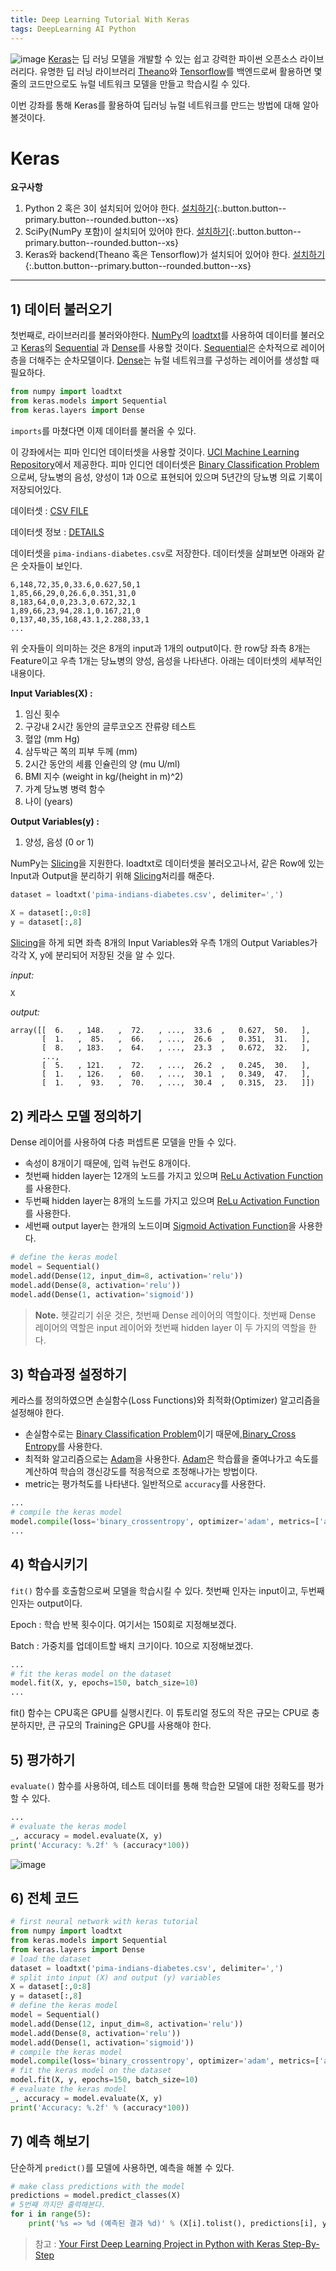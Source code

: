 ```yaml
---
title: Deep Learning Tutorial With Keras
tags: DeepLearning AI Python
---
```

![image](https://s3.amazonaws.com/keras.io/img/keras-logo-2018-large-1200.png)
[Keras](https://keras.io/)는 딥 러닝 모델을 개발할 수 있는 쉽고 강력한 파이썬 오픈소스 라이브러리다. 유명한 딥 러닝 라이브러리 [Theano](https://machinelearningmastery.com/introduction-python-deep-learning-library-theano/)와 [Tensorflow](https://machinelearningmastery.com/introduction-python-deep-learning-library-tensorflow/)를 백엔드로써 활용하면 몇 줄의 코드만으로도 뉴럴 네트워크 모델을 만들고 학습시킬 수 있다.

이번 강좌를 통해 Keras를 활용하여 딥러닝 뉴럴 네트워크를 만드는 방법에 대해 알아볼것이다.

<!--more-->
# Keras
**요구사항**

1. Python 2 혹은 3이 설치되어 있어야 한다. [설치하기](https://www.python.org/downloads/){:.button.button--primary.button--rounded.button--xs}
2. SciPy(NumPy 포함)이 설치되어 있어야 한다. [설치하기](https://www.scipy.org/install.html){:.button.button--primary.button--rounded.button--xs}
3. Keras와 backend(Theano 혹은 Tensorflow)가 설치되어 있어야 한다. [설치하기](https://keras.io/#installation){:.button.button--primary.button--rounded.button--xs}

---
## 1) 데이터 불러오기
첫번째로, 라이브러리를 불러와야한다. [NumPy](https://www.numpy.org/)의 [loadtxt](https://docs.scipy.org/doc/numpy/reference/generated/numpy.loadtxt.html)를 사용하여 데이터를 불러오고 [Keras](https://keras.io/)의 [Sequential](https://keras.io/models/sequential/) 과 [Dense](https://keras.io/layers/core/)를 사용할 것이다. [Sequential](https://keras.io/models/sequential/)은 순차적으로 레이어 층을 더해주는 순차모델이다. [Dense](https://keras.io/layers/core/)는 뉴럴 네트워크를 구성하는 레이어를 생성할 때 필요하다.

```python
from numpy import loadtxt
from keras.models import Sequential
from keras.layers import Dense
```
`imports`를 마쳤다면 이제 데이터를 불러올 수 있다.

이 강좌에서는 피마 인디언 데이터셋을 사용할 것이다. [UCI Machine Learning Repository](https://archive.ics.uci.edu/ml/index.php)에서 제공한다. 피마 인디언 데이터셋은 [Binary Classification Problem](https://en.wikipedia.org/wiki/Binary_classification)으로써, 당뇨병의 음성, 양성이 1과 0으로 표현되어 있으며 5년간의 당뇨병 의료 기록이 저장되어있다.

데이터셋
: [CSV FILE](https://raw.githubusercontent.com/jbrownlee/Datasets/master/pima-indians-diabetes.data.csv)

데이터셋 정보
: [DETAILS](https://raw.githubusercontent.com/jbrownlee/Datasets/master/pima-indians-diabetes.names)

데이터셋을 `pima-indians-diabetes.csv`로 저장한다. 데이터셋을 살펴보면 아래와 같은 숫자들이 보인다.
```
6,148,72,35,0,33.6,0.627,50,1
1,85,66,29,0,26.6,0.351,31,0
8,183,64,0,0,23.3,0.672,32,1
1,89,66,23,94,28.1,0.167,21,0
0,137,40,35,168,43.1,2.288,33,1
...
```

위 숫자들이 의미하는 것은 8개의 input과 1개의 output이다. 한 row당 좌측 8개는 Feature이고 우측 1개는 당뇨병의 양성, 음성을 나타낸다. 아래는 데이터셋의 세부적인 내용이다.

**Input Variables(X) :**
1. 임신 횟수
2. 구강내 2시간 동안의 글루코오즈 잔류량 테스트
3. 혈압 (mm Hg)
4. 삼두박근 쪽의 피부 두께 (mm)
5. 2시간 동안의 세륨 인슐린의 양 (mu U/ml)
6. BMI 지수 (weight in kg/(height in m)^2)
7. 가계 당뇨병 병력 함수
8. 나이 (years)

**Output Variables(y) :**
1. 양성, 음성 (0 or 1)

NumPy는 [Slicing](https://docs.scipy.org/doc/numpy-1.13.0/reference/arrays.indexing.html)을 지원한다. loadtxt로 데이터셋을 불러오고나서, 같은 Row에 있는 Input과 Output을 분리하기 위해 [Slicing](https://docs.scipy.org/doc/numpy-1.13.0/reference/arrays.indexing.html)처리를 해준다. 
```python
dataset = loadtxt('pima-indians-diabetes.csv', delimiter=',')

X = dataset[:,0:8]
y = dataset[:,8]
```
[Slicing](https://docs.scipy.org/doc/numpy-1.13.0/reference/arrays.indexing.html)을 하게 되면 좌측 8개의 Input Variables와 우측 1개의 Output Variables가 각각 X, y에 분리되어 저장된 것을 알 수 있다.

*input:*
```python
X
```
*output:*
```
array([[  6.   , 148.   ,  72.   , ...,  33.6  ,   0.627,  50.   ],
       [  1.   ,  85.   ,  66.   , ...,  26.6  ,   0.351,  31.   ],
       [  8.   , 183.   ,  64.   , ...,  23.3  ,   0.672,  32.   ],
       ...,
       [  5.   , 121.   ,  72.   , ...,  26.2  ,   0.245,  30.   ],
       [  1.   , 126.   ,  60.   , ...,  30.1  ,   0.349,  47.   ],
       [  1.   ,  93.   ,  70.   , ...,  30.4  ,   0.315,  23.   ]])
```

## 2) 케라스 모델 정의하기
Dense 레이어를 사용하여 다층 퍼셉트론 모델을 만들 수 있다.
- 속성이 8개이기 때문에, 입력 뉴런도 8개이다.
- 첫번째 hidden layer는 12개의 노드를 가지고 있으며 [ReLu Activation Function](https://machinelearningmastery.com/rectified-linear-activation-function-for-deep-learning-neural-networks/)를 사용한다.
- 두번째 hidden layer는 8개의 노드를 가지고 있으며 [ReLu Activation Function](https://machinelearningmastery.com/rectified-linear-activation-function-for-deep-learning-neural-networks/)를 사용한다.
- 세번째 output layer는 한개의 노드이며 [Sigmoid Activation Function](https://towardsdatascience.com/activation-functions-neural-networks-1cbd9f8d91d6)을 사용한다.
```python
# define the keras model
model = Sequential()
model.add(Dense(12, input_dim=8, activation='relu'))
model.add(Dense(8, activation='relu'))
model.add(Dense(1, activation='sigmoid'))
```
> **Note.** 헷갈리기 쉬운 것은, 첫번째 Dense 레이어의 역할이다. 첫번째 Dense 레이어의 역할은 input 레이어와 첫번째 hidden layer 이 두 가지의 역할을 한다.

## 3) 학습과정 설정하기
케라스를 정의하였으면 손실함수(Loss Functions)와 최적화(Optimizer) 알고리즘을 설정해야 한다.
- 손실함수로는  [Binary Classification Problem](https://en.wikipedia.org/wiki/Binary_classification)이기 때문에,[Binary_Cross Entropy](https://towardsdatascience.com/understanding-binary-cross-entropy-log-loss-a-visual-explanation-a3ac6025181a)를 사용한다. 
- 최적화 알고리즘으로는 [Adam](https://towardsdatascience.com/adam-latest-trends-in-deep-learning-optimization-6be9a291375c)을 사용한다. [Adam](https://towardsdatascience.com/adam-latest-trends-in-deep-learning-optimization-6be9a291375c)은 학습률을 줄여나가고 속도를 계산하여 학습의 갱신강도를 적응적으로 조정해나가는 방법이다.
- metric는 평가척도를 나타낸다. 일반적으로 `accuracy`를 사용한다.
```python
...
# compile the keras model
model.compile(loss='binary_crossentropy', optimizer='adam', metrics=['accuracy'])
...
```

## 4) 학습시키기
`fit()` 함수를 호출함으로써 모델을 학습시킬 수 있다. 첫번째 인자는 input이고, 두번째 인자는 output이다.

Epoch
: 학습 반복 횟수이다. 여기서는 150회로 지정해보겠다.

Batch
: 가중치를 업데이트할 배치 크기이다. 10으로 지정해보겠다.
```python
...
# fit the keras model on the dataset
model.fit(X, y, epochs=150, batch_size=10)
...
```
fit() 함수는 CPU혹은 GPU를 실행시킨다. 이 튜토리얼 정도의 작은 규모는 CPU로 충분하지만, 큰 규모의 Training은 GPU를 사용해야 한다.

## 5) 평가하기
`evaluate()` 함수를 사용하여, 테스트 데이터를 통해 학습한 모델에 대한 정확도를 평가할 수 있다.
```python
...
# evaluate the keras model
_, accuracy = model.evaluate(X, y)
print('Accuracy: %.2f' % (accuracy*100))
```
![image](https://user-images.githubusercontent.com/56034782/66134204-ea969080-e632-11e9-981d-67c3377943e6.png)

## 6) 전체 코드
```python
# first neural network with keras tutorial
from numpy import loadtxt
from keras.models import Sequential
from keras.layers import Dense
# load the dataset
dataset = loadtxt('pima-indians-diabetes.csv', delimiter=',')
# split into input (X) and output (y) variables
X = dataset[:,0:8]
y = dataset[:,8]
# define the keras model
model = Sequential()
model.add(Dense(12, input_dim=8, activation='relu'))
model.add(Dense(8, activation='relu'))
model.add(Dense(1, activation='sigmoid'))
# compile the keras model
model.compile(loss='binary_crossentropy', optimizer='adam', metrics=['accuracy'])
# fit the keras model on the dataset
model.fit(X, y, epochs=150, batch_size=10)
# evaluate the keras model
_, accuracy = model.evaluate(X, y)
print('Accuracy: %.2f' % (accuracy*100))
```

## 7) 예측 해보기
단순하게 `predict()`를 모델에 사용하면, 예측을 해볼 수 있다.
```python
# make class predictions with the model
predictions = model.predict_classes(X)
# 5번째 까지만 출력해본다.
for i in range(5):
	print('%s => %d (예측된 결과 %d)' % (X[i].tolist(), predictions[i], y[i]))
```


> 참고 : [Your First Deep Learning Project in Python with Keras Step-By-Step](https://machinelearningmastery.com/tutorial-first-neural-network-python-keras/)